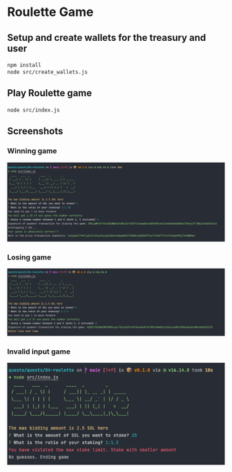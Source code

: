 # Roulette Game

## Setup and create wallets for the treasury and user

```shell
npm install
node src/create_wallets.js
```

## Play Roulette game

```shell
node src/index.js
```

## Screenshots

### Winning game

![Winning game screenshot](images/winning_game.png "Winning game screenshot")

### Losing game

![Losing game screenshot](images/losing_game.png "Losing game screenshot")

### Invalid input game

![Invalid input game screenshot](images/invalid_input_game.png "Invalid input game screenshot")
